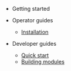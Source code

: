 - Getting started

- Operator guides
  - [Installation](installation.md)

- Developer guides
  - [Quick start](developers/quick_start.md)
  - [Building modules](developers/modules.md)
